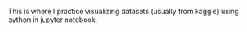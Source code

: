 This is where I practice visualizing datasets (usually from kaggle) using python in jupyter notebook.
